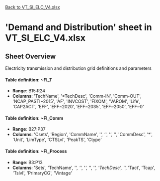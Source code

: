 [Back to VT_SI_ELC_V4.xlsx](README.md)

# 'Demand and Distribution' sheet in VT_SI_ELC_V4.xlsx

## Sheet Overview

Electricity transmission and distribution grid definitions and parameters

#### Table definition: ~FI_T
- **Range**: B15:R24
- **Columns**: 'TechName', '*TechDesc', 'Comm-IN', 'Comm-OUT', 'NCAP_PASTI\~2015', 'AF', 'INVCOST', 'FIXOM', 'VAROM', 'Life', 'CAP2ACT', 'EFF', 'EFF\~2020', 'EFF\~2035', 'EFF\~2050', 'EFF\~0'

#### Table definition: ~FI_Comm
- **Range**: B27:P37
- **Columns**: 'Csets', 'Region', 'CommName', '*', '*', '*', '*', 'CommDesc', '*', 'Unit', 'LimType', 'CTSLvl', 'PeakTS', 'Ctype'

#### Table definition: ~FI_Process
- **Range**: B3:P13
- **Columns**: 'Sets', 'TechName', '*', '*', '*', '*', '*', 'TechDesc', '*', 'Tact', 'Tcap', 'Tslvl', 'PrimaryCG', 'Vintage'

